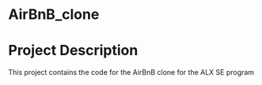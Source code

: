 # AirBnB_clone
# Project Description

This project contains the code for the AirBnB clone for the ALX SE program
